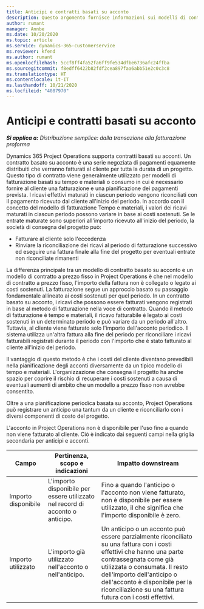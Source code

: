 ```yaml
---
title: Anticipi e contratti basati su acconto
description: Questo argomento fornisce informazioni sui modelli di contratto basato su acconto o sugli anticipi in Project Operations.
author: rumant
manager: Annbe
ms.date: 10/20/2020
ms.topic: article
ms.service: dynamics-365-customerservice
ms.reviewer: kfend
ms.author: rumant
ms.openlocfilehash: 5ccf8ff4fa52fa6ff9fe534dfbe6736afc24ffba
ms.sourcegitcommit: f8edff6422b82fdf2cea897faa6abb51e2c0c3c8
ms.translationtype: HT
ms.contentlocale: it-IT
ms.lasthandoff: 10/21/2020
ms.locfileid: "4087970"
---
```

# <a name="advances-and-retainer-based-contracts"></a>Anticipi e contratti basati su acconto 


_**Si applica a:** Distribuzione semplice: dalla transazione alla fatturazione proforma_

Dynamics 365 Project Operations supporta contratti basati su acconti. Un contratto basato su acconto è una serie negoziata di pagamenti equamente distribuiti che verranno fatturati al cliente per tutta la durata di un progetto. Questo tipo di contratto viene generalmente utilizzato per modelli di fatturazione basati su tempo e materiali o consumo in cui è necessario fornire al cliente una fatturazione e una pianificazione dei pagamenti prevista. I ricavi effettivi maturati in ciascun periodo vengono riconciliati con il pagamento ricevuto dal cliente all'inizio del periodo. In accordo con il concetto del modello di fatturazione Tempo e materiali, i valori dei ricavi maturati in ciascun periodo possono variare in base ai costi sostenuti. Se le entrate maturate sono superiori all'importo ricevuto all'inizio del periodo, la società di consegna del progetto può:

- Fatturare al cliente solo l'eccedenza 
- Rinviare la riconciliazione dei ricavi al periodo di fatturazione successivo ed eseguire una fattura finale alla fine del progetto per eventuali entrate non riconciliate rimanenti

La differenza principale tra un modello di contratto basato su acconto e un modello di contratto a prezzo fisso in Project Operations è che nel modello di contratto a prezzo fisso, l'importo della fattura non è collegato o legato ai costi sostenuti. La fatturazione segue un approccio basato su passaggio fondamentale allineato ai costi sostenuti per quel periodo. In un contratto basato su acconto, i ricavi che possono essere fatturati vengono registrati in base al metodo di fatturazione nella voce di contratto. Quando il metodo di fatturazione è tempo e materiali, il ricavo fatturabile è legato ai costi sostenuti in un determinato periodo e può variare da un periodo all'altro. Tuttavia, al cliente viene fatturato solo l'importo dell'acconto periodico. Il sistema utilizza un'altra fattura alla fine del periodo per riconciliare i ricavi fatturabili registrati durante il periodo con l'importo che è stato fatturato al cliente all'inizio del periodo.

Il vantaggio di questo metodo è che i costi del cliente diventano prevedibili nella pianificazione degli acconti diversamente da un tipico modello di tempo e materiali. L'organizzazione che consegna il progetto ha anche spazio per coprire il rischio di recuperare i costi sostenuti a causa di eventuali aumenti di ambito che un modello a prezzo fisso non avrebbe consentito.

Oltre a una pianificazione periodica basata su acconto, Project Operations può registrare un anticipo una tantum da un cliente e riconciliarlo con i diversi componenti di costo del progetto.

L'acconto in Project Operations non è disponibile per l'uso fino a quando non viene fatturato al cliente. Ciò è indicato dai seguenti campi nella griglia secondaria per anticipi e acconti.

| Campo | Pertinenza, scopo e indicazioni | Impatto downstream |
| --- | --- | --- |
| Importo disponibile | L'importo disponibile per essere utilizzato nel record di acconto o anticipo. | Fino a quando l'anticipo o l'acconto non viene fatturato, non è disponibile per essere utilizzato, il che significa che l'importo disponibile è zero. |
| Importo utilizzato | L'importo già utilizzato nell'acconto o nell'anticipo. | Un anticipo o un acconto può essere parzialmente riconciliato su una fattura con i costi effettivi che hanno una parte contrassegnata come già utilizzata o consumata. Il resto dell'importo dell'anticipo o dell'acconto è disponibile per la riconciliazione su una fattura futura con i costi effettivi. |
